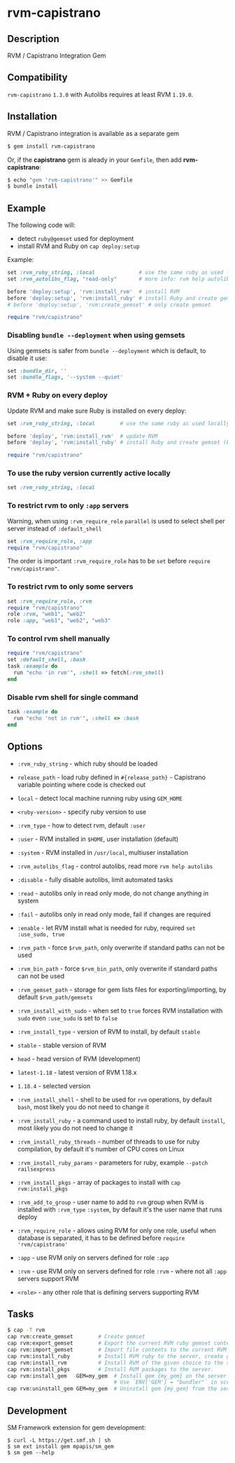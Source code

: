 # rvm-capistrano

## Description

RVM / Capistrano Integration Gem

## Compatibility

`rvm-capistrano` `1.3.0` with Autolibs requires at least RVM `1.19.0`.

## Installation

RVM / Capistrano integration is available as a separate gem

```bash
$ gem install rvm-capistrano
```

Or, if the **capistrano** gem is aleady in your `Gemfile`, then add **rvm-capistrano**:

```bash
$ echo "gem 'rvm-capistrano'" >> Gemfile
$ bundle install
```

## Example

The following code will:

- detect `ruby@gemset` used for deployment
- install RVM and Ruby on `cap deploy:setup`

Example:

```ruby
set :rvm_ruby_string, :local              # use the same ruby as used locally for deployment
set :rvm_autolibs_flag, "read-only"       # more info: rvm help autolibs

before 'deploy:setup', 'rvm:install_rvm'  # install RVM
before 'deploy:setup', 'rvm:install_ruby' # install Ruby and create gemset, OR:
# before 'deploy:setup', 'rvm:create_gemset' # only create gemset

require "rvm/capistrano"
```

### Disabling `bundle --deployment` when using gemsets

Using gemsets is safer from `bundle --deployment` which is default, to disable it use:

```ruby
set :bundle_dir, ''
set :bundle_flags, '--system --quiet'
```

### RVM + Ruby on every deploy

Update RVM and make sure Ruby is installed on every deploy:

```ruby
set :rvm_ruby_string, :local        # use the same ruby as used locally for deployment

before 'deploy', 'rvm:install_rvm'  # update RVM
before 'deploy', 'rvm:install_ruby' # install Ruby and create gemset (both if missing)

require "rvm/capistrano"
```

### To use the ruby version currently active locally

```ruby
set :rvm_ruby_string, :local
```

### To restrict rvm to only `:app` servers

Warning, when using `:rvm_require_role` `parallel` is used to select shell per server instead of `:default_shell`

```ruby
set :rvm_require_role, :app
require "rvm/capistrano"
```

The order is important `:rvm_require_role` has to be `set` before `require "rvm/capistrano"`.

### To restrict rvm to only some servers

```ruby
set :rvm_require_role, :rvm
require "rvm/capistrano"
role :rvm, "web1", "web2"
role :app, "web1", "web2", "web3"
```

### To control rvm shell manually

```ruby
require "rvm/capistrano"
set :default_shell, :bash
task :example do
  run "echo 'in rvm'", :shell => fetch(:rvm_shell)
end
```

### Disable rvm shell for single command

```ruby
task :example do
  run "echo 'not in rvm'", :shell => :bash
end
```

## Options

- `:rvm_ruby_string` - which ruby should be loaded
 - `release_path` - load ruby defined in `#{release_path}` - Capistrano variable pointing where code is checked out
 - `local` - detect local machine running ruby using `GEM_HOME`
 - `<ruby-version>` - specify ruby version to use

- `:rvm_type` - how to detect rvm, default `:user`
 - `:user` - RVM installed in `$HOME`, user installation (default)
 - `:system` - RVM installed in `/usr/local`, multiuser installation

- `:rvm_autolibs_flag` - control autolibs, read more `rvm help autolibs`
 - `:disable` - fully disable autolibs, limit automated tasks
 - `:read`    - autolibs only in read only mode, do not change anything in system
 - `:fail`    - autolibs only in read only mode, fail if changes are required
 - `:enable`  - let RVM install what is needed for ruby, required `set :use_sudo, true`

- `:rvm_path` - force `$rvm_path`, only overwrite if standard paths can not be used
- `:rvm_bin_path` - force `$rvm_bin_path`, only overwrite if standard paths can not be used
- `:rvm_gemset_path` - storage for gem lists files for exporting/importing, by default `$rvm_path/gemsets`
- `:rvm_install_with_sudo` - when set to `true` forces RVM installation with `sudo` even `:use_sudo` is set to `false`

- `:rvm_install_type` - version of RVM to install, by default `stable`
 - `stable` - stable version of RVM
 - `head` - head version of RVM (development)
 - `latest-1.18` - latest version of RVM 1.18.x
 - `1.18.4` - selected version

- `:rvm_install_shell` - shell to be used for `rvm` operations, by default `bash`, most likely you do not need to change it
- `:rvm_install_ruby` - a command used to install ruby, by default `install`, most likely you do not need to change it
- `:rvm_install_ruby_threads` - number of threads to use for ruby compilation, by default it's number of CPU cores on Linux
- `:rvm_install_ruby_params` - parameters for ruby, example `--patch railsexpress`
- `:rvm_install_pkgs` - array of packages to install with `cap rvm:install_pkgs`
- `:rvm_add_to_group` - user name to add to `rvm` group when RVM is installed with `:rvm_type` `:system`, by default it's the user name that runs deploy

- `:rvm_require_role` - allows using RVM for only one role, useful when database is separated, it has to be defined before `require 'rvm/capistrano'`
 - `:app` - use RVM only on servers defined for role `:app`
 - `:rvm` - use RVM only on servers defined for role `:rvm` - where not all `:app` servers support RVM
 - `<role>` - any other role that is defining servers supporting RVM

## Tasks

```bash
$ cap -T rvm
cap rvm:create_gemset        # Create gemset
cap rvm:export_gemset        # Export the current RVM ruby gemset contents to a file.
cap rvm:import_gemset        # Import file contents to the current RVM ruby gemset.
cap rvm:install_ruby         # Install RVM ruby to the server, create gemset ...
cap rvm:install_rvm          # Install RVM of the given choice to the server.
cap rvm:install_pkgs         # Install RVM packages to the server.
cap rvm:install_gem   GEM=my_gem  # Install gem {my_gem} on the server using selected ruby.
                                  # Use `ENV['GEM'] = "bundler"` in script to specify gems.
cap rvm:uninstall_gem GEM=my_gem  # Uninstall gem {my_gem} from the server selected ruby.
```

## Development

SM Framework extension for gem development:

    $ curl -L https://get.smf.sh | sh
    $ sm ext install gem mpapis/sm_gem
    $ sm gem --help
